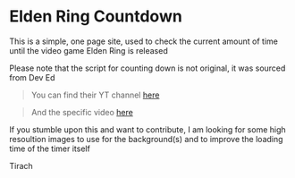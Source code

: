 # Elden Ring Countdown

This is a simple, one page site, used to check the current amount of time until the video game Elden Ring is released

Please note that the script for counting down is not original, it was sourced from Dev Ed

> You can find their YT channel [here](https://www.youtube.com/channel/UClb90NQQcskPUGDIXsQEz5Q)

> And the specific video [here](https://www.youtube.com/watch?v=Rib69h2DOxg)

If you stumble upon this and want to contribute, I am looking for some high resoultion images to use for the background(s) and to improve the loading time of the timer itself

Tirach
